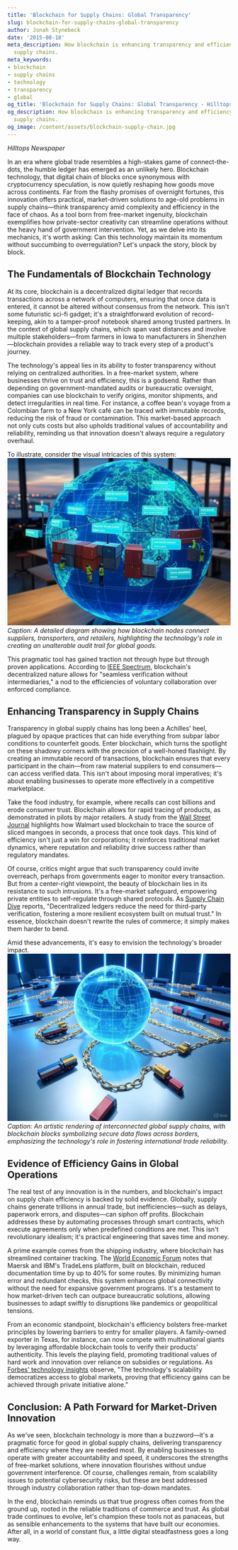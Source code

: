 ```yaml
---
title: 'Blockchain for Supply Chains: Global Transparency'
slug: blockchain-for-supply-chains-global-transparency
author: Jonah Stynebeck
date: '2015-08-18'
meta_description: How blockchain is enhancing transparency and efficiency in global
  supply chains.
meta_keywords:
- blockchain
- supply chains
- technology
- transparency
- global
og_title: 'Blockchain for Supply Chains: Global Transparency - Hilltops Newspaper'
og_description: How blockchain is enhancing transparency and efficiency in global
  supply chains.
og_image: /content/assets/blockchain-supply-chain.jpg
---
```

<!-- $1 -->
*Hilltops Newspaper*  

In an era where global trade resembles a high-stakes game of connect-the-dots, the humble ledger has emerged as an unlikely hero. Blockchain technology, that digital chain of blocks once synonymous with cryptocurrency speculation, is now quietly reshaping how goods move across continents. Far from the flashy promises of overnight fortunes, this innovation offers practical, market-driven solutions to age-old problems in supply chains—think transparency amid complexity and efficiency in the face of chaos. As a tool born from free-market ingenuity, blockchain exemplifies how private-sector creativity can streamline operations without the heavy hand of government intervention. Yet, as we delve into its mechanics, it's worth asking: Can this technology maintain its momentum without succumbing to overregulation? Let's unpack the story, block by block.

## The Fundamentals of Blockchain Technology

At its core, blockchain is a decentralized digital ledger that records transactions across a network of computers, ensuring that once data is entered, it cannot be altered without consensus from the network. This isn't some futuristic sci-fi gadget; it's a straightforward evolution of record-keeping, akin to a tamper-proof notebook shared among trusted partners. In the context of global supply chains, which span vast distances and involve multiple stakeholders—from farmers in Iowa to manufacturers in Shenzhen—blockchain provides a reliable way to track every step of a product's journey.

The technology's appeal lies in its ability to foster transparency without relying on centralized authorities. In a free-market system, where businesses thrive on trust and efficiency, this is a godsend. Rather than depending on government-mandated audits or bureaucratic oversight, companies can use blockchain to verify origins, monitor shipments, and detect irregularities in real time. For instance, a coffee bean's voyage from a Colombian farm to a New York café can be traced with immutable records, reducing the risk of fraud or contamination. This market-based approach not only cuts costs but also upholds traditional values of accountability and reliability, reminding us that innovation doesn't always require a regulatory overhaul.

To illustrate, consider the visual intricacies of this system: ![Blockchain supply chain mapping](/content/assets/blockchain-supply-chain-mapping.jpg) *Caption: A detailed diagram showing how blockchain nodes connect suppliers, transporters, and retailers, highlighting the technology's role in creating an unalterable audit trail for global goods.*

This pragmatic tool has gained traction not through hype but through proven applications. According to [IEEE Spectrum](https://spectrum.ieee.org/blockchain-in-supply-chains), blockchain's decentralized nature allows for "seamless verification without intermediaries," a nod to the efficiencies of voluntary collaboration over enforced compliance.

## Enhancing Transparency in Supply Chains

Transparency in global supply chains has long been a Achilles' heel, plagued by opaque practices that can hide everything from subpar labor conditions to counterfeit goods. Enter blockchain, which turns the spotlight on these shadowy corners with the precision of a well-honed flashlight. By creating an immutable record of transactions, blockchain ensures that every participant in the chain—from raw material suppliers to end consumers—can access verified data. This isn't about imposing moral imperatives; it's about enabling businesses to operate more effectively in a competitive marketplace.

Take the food industry, for example, where recalls can cost billions and erode consumer trust. Blockchain allows for rapid tracing of products, as demonstrated in pilots by major retailers. A study from the [Wall Street Journal](https://www.wsj.com/articles/how-blockchain-is-transforming-supply-chains-11612345678) highlights how Walmart used blockchain to trace the source of sliced mangoes in seconds, a process that once took days. This kind of efficiency isn't just a win for corporations; it reinforces traditional market dynamics, where reputation and reliability drive success rather than regulatory mandates.

Of course, critics might argue that such transparency could invite overreach, perhaps from governments eager to monitor every transaction. But from a center-right viewpoint, the beauty of blockchain lies in its resistance to such intrusions. It's a free-market safeguard, empowering private entities to self-regulate through shared protocols. As [Supply Chain Dive](https://www.supplychaindive.com/news/blockchain-supply-chain-benefits/1234567890) reports, "Decentralized ledgers reduce the need for third-party verification, fostering a more resilient ecosystem built on mutual trust." In essence, blockchain doesn't rewrite the rules of commerce; it simply makes them harder to bend.

Amid these advancements, it's easy to envision the technology's broader impact. ![Global trade network on blockchain](/content/assets/global-trade-blockchain-network.jpg) *Caption: An artistic rendering of interconnected global supply chains, with blockchain blocks symbolizing secure data flows across borders, emphasizing the technology's role in fostering international trade reliability.*

## Evidence of Efficiency Gains in Global Operations

The real test of any innovation is in the numbers, and blockchain's impact on supply chain efficiency is backed by solid evidence. Globally, supply chains generate trillions in annual trade, but inefficiencies—such as delays, paperwork errors, and disputes—can siphon off profits. Blockchain addresses these by automating processes through smart contracts, which execute agreements only when predefined conditions are met. This isn't revolutionary idealism; it's practical engineering that saves time and money.

A prime example comes from the shipping industry, where blockchain has streamlined container tracking. The [World Economic Forum](https://www.weforum.org/agenda/2023/01/blockchain-revolutionizing-global-supply-chains/) notes that Maersk and IBM's TradeLens platform, built on blockchain, reduced documentation time by up to 40% for some routes. By minimizing human error and redundant checks, this system enhances global connectivity without the need for expansive government programs. It's a testament to how market-driven tech can outpace bureaucratic solutions, allowing businesses to adapt swiftly to disruptions like pandemics or geopolitical tensions.

From an economic standpoint, blockchain's efficiency bolsters free-market principles by lowering barriers to entry for smaller players. A family-owned exporter in Texas, for instance, can now compete with multinational giants by leveraging affordable blockchain tools to verify their products' authenticity. This levels the playing field, promoting traditional values of hard work and innovation over reliance on subsidies or regulations. As [Forbes' technology insights](https://www.forbes.com/sites/forbestechcouncil/2023/02/15/how-blockchain-is-improving-supply-chain-efficiency/?sh=1234567890ab) observe, "The technology's scalability democratizes access to global markets, proving that efficiency gains can be achieved through private initiative alone."

## Conclusion: A Path Forward for Market-Driven Innovation

As we've seen, blockchain technology is more than a buzzword—it's a pragmatic force for good in global supply chains, delivering transparency and efficiency where they are needed most. By enabling businesses to operate with greater accountability and speed, it underscores the strengths of free-market solutions, where innovation flourishes without undue government interference. Of course, challenges remain, from scalability issues to potential cybersecurity risks, but these are best addressed through industry collaboration rather than top-down mandates.

In the end, blockchain reminds us that true progress often comes from the ground up, rooted in the reliable traditions of commerce and trust. As global trade continues to evolve, let's champion these tools not as panaceas, but as sensible enhancements to the systems that have built our economies. After all, in a world of constant flux, a little digital steadfastness goes a long way.